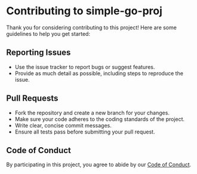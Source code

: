# Contributing to simple-go-proj

Thank you for considering contributing to this project! Here are some guidelines to help you get started:

## Reporting Issues
- Use the issue tracker to report bugs or suggest features.
- Provide as much detail as possible, including steps to reproduce the issue.

## Pull Requests
- Fork the repository and create a new branch for your changes.
- Make sure your code adheres to the coding standards of the project.
- Write clear, concise commit messages.
- Ensure all tests pass before submitting your pull request.

## Code of Conduct
By participating in this project, you agree to abide by our [Code of Conduct](CODE_OF_CONDUCT.md).